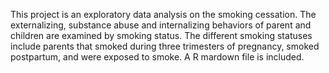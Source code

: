 This project is an exploratory data analysis on the smoking cessation. The externalizing, substance abuse and internalizing behaviors of parent and children are examined by smoking status. The different smoking statuses include parents that smoked during three trimesters of pregnancy, smoked postpartum, and were exposed to smoke. A R mardown file is included.
